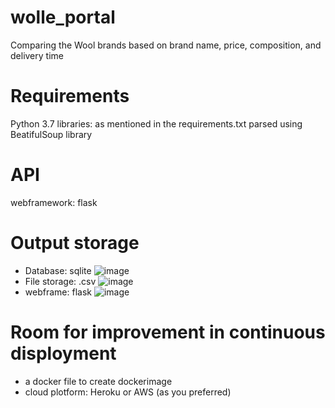 # wolle_portal
Comparing the Wool brands based on brand name, price, composition, and delivery time

# Requirements
Python 3.7
libraries: as mentioned in the requirements.txt
parsed using BeatifulSoup library

# API
webframework: flask

# Output storage
- Database: sqlite
![image](https://user-images.githubusercontent.com/94193728/179817436-bff8068b-3497-42ce-a100-cd0cfa5ad065.png)
- File storage: .csv
![image](https://user-images.githubusercontent.com/94193728/179817139-3d582506-d1a0-47eb-ba8a-3b4a793764a9.png)
- webframe: flask
![image](https://user-images.githubusercontent.com/94193728/179817005-cc67f6e9-ec01-4bb3-8b90-f4faca06d096.png)

# Room for improvement in continuous disployment
- a docker file to create dockerimage
- cloud plotform: Heroku or AWS (as you preferred)
